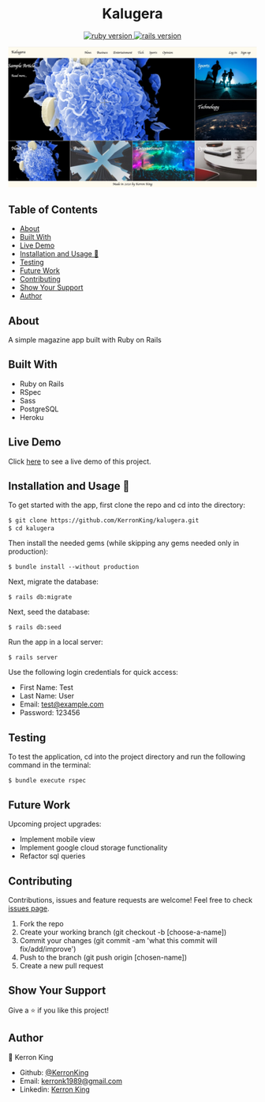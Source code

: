 <h1 align="center">Kalugera</h1>
<p align="center">
  <a href="https://www.ruby-lang.org/en/">
    <img src="https://img.shields.io/badge/Ruby-v2.6.5-brightgreen.svg" alt="ruby version">
  </a>
  <a href="http://rubyonrails.org/">
    <img src="https://img.shields.io/badge/Rails-v6.0.2.1-brightgreen.svg" alt="rails version">
  </a>
</p>

<p align="center">
  <img src="lib/assets/screencap.jpg">
</p>

## Table of Contents
- [About](#About)
- [Built With](#built)
- [Live Demo](#demo)
- [Installation and Usage 🚀](#install)
- [Testing](#Testing)
- [Future Work](#Future)
- [Contributing](#Contributing)
- [Show Your Support](#show)
- [Author](#Author)

## About

A simple magazine app built with Ruby on Rails

## Built With <span id="built"></span>

- Ruby on Rails
- RSpec
- Sass
- PostgreSQL
- Heroku

## Live Demo <span id="demo"></span>

Click [here](https://kalugera.herokuapp.com/) to see a live demo of this project.

## Installation and Usage 🚀 <span id="install"></span>

To get started with the app, first clone the repo and cd into the directory:
  
  ```
  $ git clone https://github.com/KerronKing/kalugera.git
  $ cd kalugera
  ```
  
  Then install the needed gems (while skipping any gems needed only in production):
  
  ```
  $ bundle install --without production
  ```
  
  Next, migrate the database:
  
  ```
  $ rails db:migrate
  ```

  Next, seed the database:
  ```
  $ rails db:seed
  ```
  
  Run the app in a local server:
  
  ```
  $ rails server
  ```

  Use the following login credentials for quick access:
  - First Name: Test
  - Last Name: User
  - Email: test@example.com
  - Password: 123456

## Testing

To test the application, cd into the project directory and run the following command in the terminal:
  ```
  $ bundle execute rspec
  ```

## Future Work <span id="future"></span>

Upcoming project upgrades:

- Implement mobile view
- Implement google cloud storage functionality
- Refactor sql queries

## Contributing

Contributions, issues and feature requests are welcome! Feel free to check [issues page](https://github.com/KerronKing/kalugera/issues).

1. Fork the repo
2. Create your working branch (git checkout -b [choose-a-name])
3. Commit your changes (git commit -am 'what this commit will fix/add/improve')
4. Push to the branch (git push origin [chosen-name])
5. Create a new pull request

## Show Your Support <span id="show"></span>

Give a ⭐️ if you like this project!

## Author

:bust_in_silhouette: Kerron King

* Github: [@KerronKing](https://github.com/KerronKing)
* Email: kerronk1989@gmail.com
* Linkedin: [Kerron King](linkedin.com/in/kerron-shawn-king)